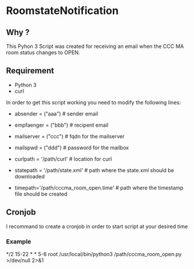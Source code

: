 # RoomstateNotification

## Why ?

This Pyhon 3 Script was created for receiving an email when the CCC MA room status changes to OPEN.

## Requirement
* Python 3
* curl

In order to get this script working you need to modify the following lines:

* absender = ("aaa")    # sender email
* empfaenger = ("bbb")    # recipent email
* mailserver = ("ccc")    # fqdn for the mailserver
* mailspwd = ("ddd")    # password for the mailbox

* curlpath = '/path/curl'   # location for curl
* statepath = '/path/state.xml'   # path where the state.xml should be downloaded
* timepath='/path/cccma_room_open.time' # path where the timestamp file should be created

## Cronjob
I recommand to create a cronjob in order to start script at your desired time

### Example
*/2	15-22	*	*	5-6	root /usr/local/bin/python3 /path/cccma_room_open.py >/dev/null 2>&1
